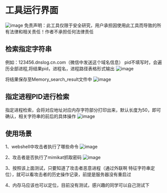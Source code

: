# 工具运行界面
![image](https://github.com/user-attachments/assets/c7be3697-ec75-4b95-a310-f4be2fed960a)
免责声明：此工具仅限于安全研究，用户承担因使用此工具而导致的所有法律和相关责任！作者不承担任何法律责任

## 检索指定字符串
例如：123456.dnslog.cn.com（微信中发送这个域名信息）
pid不填写时，会遍历全部进程,将结果pid，进程名，进程路径表格形式输出
![image](https://github.com/user-attachments/assets/3fcbb4e5-5531-495b-b608-cbf27af832ba)

将结果保存至Memory_search_result文件中
![image](https://github.com/user-attachments/assets/83e387b1-3674-4648-899c-21df0d7ab624)

## 指定进程PID进行检索
指定进程检索，会将对应地址对应内存字符部分打印出来，默认长度为50，即可确认，相关字符串的前后的具体操作
![image](https://github.com/user-attachments/assets/0f043fe3-0f47-42db-91e9-302e3efe6384)

## 使用场景  

1、webshell中攻击者执行了哪些命令
![image](https://github.com/user-attachments/assets/b533022f-c67d-41df-b018-057f29cf1f79)

2、攻击者是否执行了mimikat抓取密码
![image](https://github.com/user-attachments/assets/6854d940-a05b-46ca-b660-ec944ed7d7f5)

3、按照该上面测试，只要知道了攻击者恶意进程（通过外联啊 特征字符串定位），就可以看攻击者的历史操作记录，前提是服务器没有重启过  

4、内存马应该也可以定位，目前没有测试，感兴趣的同学可以自己测试下

